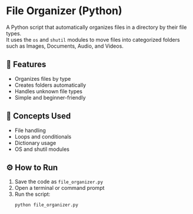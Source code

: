 # File Organizer (Python)

A Python script that automatically organizes files in a directory by their file types.  
It uses the `os` and `shutil` modules to move files into categorized folders such as Images, Documents, Audio, and Videos.

## 🚀 Features
- Organizes files by type
- Creates folders automatically
- Handles unknown file types
- Simple and beginner-friendly

## 🧠 Concepts Used
- File handling
- Loops and conditionals
- Dictionary usage
- OS and shutil modules

## ⚙️ How to Run
1. Save the code as `file_organizer.py`
2. Open a terminal or command prompt
3. Run the script:
   ```bash
   python file_organizer.py
   

